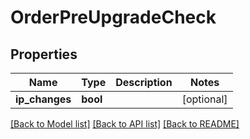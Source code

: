 # OrderPreUpgradeCheck

## Properties
Name | Type | Description | Notes
------------ | ------------- | ------------- | -------------
**ip_changes** | **bool** |  | [optional] 

[[Back to Model list]](../README.md#documentation-for-models) [[Back to API list]](../README.md#documentation-for-api-endpoints) [[Back to README]](../README.md)


